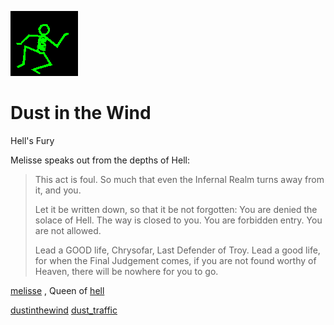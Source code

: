 ![dancer](assets/dancer.gif)

# Dust in the Wind

 Hell's Fury

Melisse speaks out from the depths of Hell: 
>
>   This act is foul. So much that even the Infernal Realm turns away from it, and you. 
>
>   Let it be written down, so that it be not forgotten: You are denied the solace of Hell. The way is closed to you. You are forbidden entry. You are not allowed. 
>
>   Lead a GOOD life, Chrysofar, Last Defender of Troy. Lead a good life, for when the Final Judgement comes, if you are not found worthy of Heaven, there will be nowhere for you to go. 

 [melisse](melisse.md) , Queen of  [hell](hell.md)  

  [dustinthewind](dustinthewind.md)  [dust_traffic](dust_traffic.md) 

 